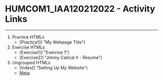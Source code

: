 # HUMCOM1_IAA120212022 - Activity Links
***
1. Practice HTMLs
    * [Practice1]( "My Webpage Title")
2. Exercise HTMLs
    * [Exercise1]( "Exercise 1")
    * [Exercise2]( "Jimmy Caticat II - Resume")
3. Ungrouped HTMLs
    * [Index]( "Setting Up My Website")
    * <a href="">Meta</a>